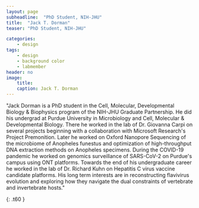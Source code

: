 ```yaml
---
layout: page
subheadline:  "PhD Student, NIH-JHU"
title:  "Jack T. Dorman"
teaser: "PhD Student, NIH-JHU"

categories:
    - design
tags:
    - design
    - background color
    - labmember
header: no
image:
    title: 
    caption: Jack T. Dorman
---
```

"Jack Dorman is a PhD student in the Cell, Molecular, Developmental Biology & Biophysics program of the NIH-JHU Graduate Partnership. He did his undergrad at Purdue University in Microbiology and Cell, Molecular & Developmental Biology. There he worked in the lab of Dr. Giovanna Carpi on several projects beginning with a collaboration with Microsoft Research's Project Premonition. Later he worked on Oxford Nanopore Sequencing of the microbiome of Anopheles funestus and optimization of high-throughput DNA extraction methods on Anopheles specimens. During the COVID-19 pandemic he worked on genomics surveillance of SARS-CoV-2 on Purdue's campus using ONT platforms. Towards the end of his undergraduate career he worked in the lab of Dr. Richard Kuhn on Hepatitis C virus vaccine candidate platforms. His long term interests are in reconstructing flavivirus evolution and exploring how they navigate the dual constraints of vertebrate and invertebrate hosts."



{: .t60 }
